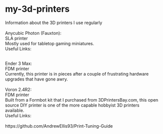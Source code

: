 # my-3d-printers<br>
Information about the 3D printers I use regularly<br>
<br>
Anycubic Photon (Fauxton):<br>
SLA printer<br>
Mostly used for tabletop gaming miniatures.<br>
Useful Links:<br>

<br>
Ender 3 Max:<br>
FDM printer<br>
Currently, this printer is in pieces after a couple of frustrating hardware upgrades that have gone awry.<br>
<br>
Voron 2.4R2:<br>
FDM printer<br>
Built from a Formbot kit that I purchased from 3DPrintersBay.com, this open source DIY printer is one of the more capable hobbyist 3D printers available.<br>
Useful Links:<br>
<br>
https://github.com/AndrewEllis93/Print-Tuning-Guide
